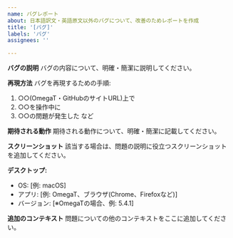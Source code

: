 ```yaml
---
name: バグレポート
about: 日本語訳文・英語原文以外のバグについて、改善のためレポートを作成
title: '[バグ]'
labels: 'バグ'
assignees: ''

---
```


**バグの説明**
バグの内容について、明確・簡潔に説明してください。  

**再現方法**
バグを再現するための手順:
1. ○○(OmegaT・GitHubのサイトURL)上で
2. ○○を操作中に
2. ○○の問題が発生した
など

**期待される動作**
期待される動作について、明確・簡潔に記載してください。

**スクリーンショット**
該当する場合は、問題の説明に役立つスクリーンショットを追加してください。

**デスクトップ:**
 - OS: [例: macOS]
 - アプリ: [例: OmegaT、ブラウザ(Chrome、Firefoxなど)]
 - バージョン: [※OmegaTの場合、例: 5.4.1]

**追加のコンテキスト**
問題についての他のコンテキストをここに追加してください。
